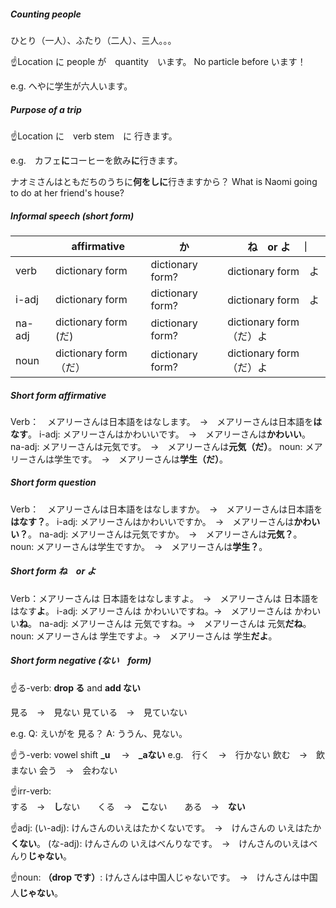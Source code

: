 ##### Counting people
ひとり（一人）、ふたり（二人）、三人。。。
  
  ☝️Location に people が　quantity　います。
  No particle before います！
  
  e.g. へやに学生が六人います。

##### Purpose of a trip
☝️Location に　verb stem　に 行きます。
  
  e.g.　カフェ**に**コーヒーを飲み**に**行きます。
  
  ナオミさんはともだちのうちに**何をしに**行きますから？
  What is Naomi going to do at her friend's house?

##### Informal speech (short form)
|　| affirmative | か |　ね　or よ　｜
| - | - | - | - |
| verb | dictionary form  | dictionary form? | dictionary form　よ |
| i-adj　| dictionary form  | dictionary form? | dictionary form　よ |
| na-adj | dictionary form (だ)  | dictionary form? | dictionary form　（だ）よ |
| noun | dictionary form（だ） | dictionary form? | dictionary form　（だ）よ |

##### Short form affirmative
Verb：　メアリーさんは日本語をはなします。　→　メアリーさんは日本語を**はなす**。
  i-adj: メアリーさんはかわいいです。　→　メアリーさんは**かわいい**。
  na-adj: メアリーさんは元気です。　→　メアリーさんは**元気（だ）**。
  noun: メアリーさんは学生です。　→　メアリーさんは**学生（だ）**。

##### Short form question
Verb：　メアリーさんは日本語をはなしますか。　→　メアリーさんは日本語を**はなす？**。
  i-adj: メアリーさんはかわいいですか。　→　メアリーさんは**かわいい？**。
  na-adj: メアリーさんは元気ですか。　→　メアリーさんは**元気？**。
  noun: メアリーさんは学生ですか。　→　メアリーさんは**学生？**。

##### Short form ね　or よ
Verb：メアリーさんは 日本語をはなしますよ。　→　メアリーさんは 日本語をはなす**よ**。
  i-adj: メアリーさんは かわいいですね。→　メアリーさんは かわいい**ね**。
  na-adj: メアリーさんは 元気ですね。→　メアリーさんは 元気**だね**。
  noun: メアリーさんは 学生ですよ。→　メアリーさんは 学生**だよ**。

##### Short form negative (ない　form)
  ☝️る-verb: **drop る** and **add ない**  
  
  見る　→　見ない
  見ている　→　見ていない
  
  e.g. Q: えいがを 見る？ A: ううん、見ない。
 
  ☝️う-verb: vowel shift **_u**　 →　**_aない**
  e.g.　行く　→　行かない
  飲む　→　飲まない
  会う　→　会わない
  
  ☝️irr-verb:\
  する　→　**し**ない　　くる　→　**こ**ない　　ある　→　**ない**

  ☝️adj:
  (い-adj): けんさんのいえはたかくないです。　→　けんさんの いえはたか**くない**。
  (な-adj): けんさんの いえはべんりなです。　→　けんさんのいえはべんり**じゃない**。
  
  ☝️noun: **（drop です）**:
  けんさんは中国人じゃないです。　→　けんさんは中国人**じゃない**。